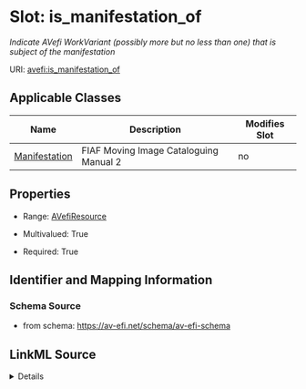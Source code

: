 

# Slot: is_manifestation_of


_Indicate AVefi WorkVariant (possibly more but no less than one) that is subject of the manifestation_



URI: [avefi:is_manifestation_of](https://av-efi.net/schema/av-efi-schema/is_manifestation_of)



<!-- no inheritance hierarchy -->





## Applicable Classes

| Name | Description | Modifies Slot |
| --- | --- | --- |
| [Manifestation](Manifestation.md) | FIAF Moving Image Cataloguing Manual 2 |  no  |







## Properties

* Range: [AVefiResource](AVefiResource.md)

* Multivalued: True

* Required: True





## Identifier and Mapping Information







### Schema Source


* from schema: https://av-efi.net/schema/av-efi-schema




## LinkML Source

<details>
```yaml
name: is_manifestation_of
description: Indicate AVefi WorkVariant (possibly more but no less than one) that
  is subject of the manifestation
from_schema: https://av-efi.net/schema/av-efi-schema
rank: 1000
multivalued: true
alias: is_manifestation_of
domain_of:
- Manifestation
range: AVefiResource
required: true
inlined: true
inlined_as_list: true

```
</details>
